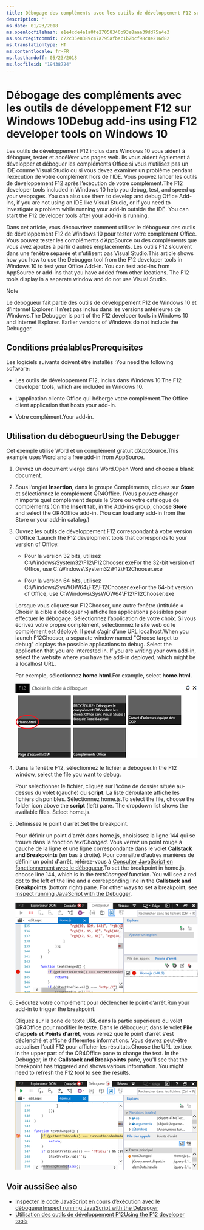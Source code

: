 ```yaml
---
title: Débogage des compléments avec les outils de développement F12 sur Windows 10
description: ''
ms.date: 01/23/2018
ms.openlocfilehash: e1e4cde4a1a0fe27058346b93e8aaa39dd75a4e3
ms.sourcegitcommit: c72c35e8389c47a795afbac1b2bcf98c8e216d82
ms.translationtype: HT
ms.contentlocale: fr-FR
ms.lasthandoff: 05/23/2018
ms.locfileid: "19438724"
---
```

# <a name="debug-add-ins-using-f12-developer-tools-on-windows-10"></a><span data-ttu-id="c41f6-102">Débogage des compléments avec les outils de développement F12 sur Windows 10</span><span class="sxs-lookup"><span data-stu-id="c41f6-102">Debug add-ins using F12 developer tools on Windows 10</span></span>

<span data-ttu-id="c41f6-p101">Les outils de développement F12 inclus dans Windows 10 vous aident à déboguer, tester et accélérer vos pages web. Ils vous aident également à développer et déboguer les compléments Office si vous n’utilisez pas un IDE comme Visual Studio ou si vous devez examiner un problème pendant l’exécution de votre complément hors de l’IDE. Vous pouvez lancer les outils de développement F12 après l’exécution de votre complément.</span><span class="sxs-lookup"><span data-stu-id="c41f6-p101">The F12 developer tools included in Windows 10 help you debug, test, and speed up your webpages. You can also use them to develop and debug Office Add-ins, if you are not using an IDE like Visual Studio, or if you need to investigate a problem while running your add-in outside the IDE. You can start the F12 developer tools after your add-in is running.</span></span>

<span data-ttu-id="c41f6-p102">Dans cet article, vous découvrirez comment utiliser le débogueur des outils de développement F12 de Windows 10 pour tester votre complément Office. Vous pouvez tester les compléments d’AppSource ou des compléments que vous avez ajoutés à partir d’autres emplacements. Les outils F12 s’ouvrent dans une fenêtre séparée et n’utilisent pas Visual Studio.</span><span class="sxs-lookup"><span data-stu-id="c41f6-p102">This article shows how you how to use the Debugger tool from the F12 developer tools in Windows 10 to test your Office Add-in. You can test add-ins from AppSource or add-ins that you have added from other locations. The F12 tools display in a separate window and do not use Visual Studio.</span></span>

> [!NOTE]
> <span data-ttu-id="c41f6-p103">Le débogueur fait partie des outils de développement F12 de Windows 10 et d’Internet Explorer. Il n’est pas inclus dans les versions antérieures de Windows.</span><span class="sxs-lookup"><span data-stu-id="c41f6-p103">The Debugger is part of the F12 developer tools in Windows 10 and Internet Explorer. Earlier versions of Windows do not include the Debugger.</span></span> 

## <a name="prerequisites"></a><span data-ttu-id="c41f6-111">Conditions préalables</span><span class="sxs-lookup"><span data-stu-id="c41f6-111">Prerequisites</span></span>

<span data-ttu-id="c41f6-112">Les logiciels suivants doivent être installés :</span><span class="sxs-lookup"><span data-stu-id="c41f6-112">You need the following software:</span></span>

- <span data-ttu-id="c41f6-113">Les outils de développement F12, inclus dans Windows 10.</span><span class="sxs-lookup"><span data-stu-id="c41f6-113">The F12 developer tools, which are included in Windows 10.</span></span> 
    
- <span data-ttu-id="c41f6-114">L’application cliente Office qui héberge votre complément.</span><span class="sxs-lookup"><span data-stu-id="c41f6-114">The Office client application that hosts your add-in.</span></span> 
    
- <span data-ttu-id="c41f6-115">Votre complément.</span><span class="sxs-lookup"><span data-stu-id="c41f6-115">Your add-in.</span></span> 

## <a name="using-the-debugger"></a><span data-ttu-id="c41f6-116">Utilisation du débogueur</span><span class="sxs-lookup"><span data-stu-id="c41f6-116">Using the Debugger</span></span>

<span data-ttu-id="c41f6-117">Cet exemple utilise Word et un complément gratuit d’AppSource.</span><span class="sxs-lookup"><span data-stu-id="c41f6-117">This example uses Word and a free add-in from AppSource.</span></span>

1. <span data-ttu-id="c41f6-118">Ouvrez un document vierge dans Word.</span><span class="sxs-lookup"><span data-stu-id="c41f6-118">Open Word and choose a blank document.</span></span> 
    
2. <span data-ttu-id="c41f6-p104">Sous l’onglet **Insertion**, dans le groupe Compléments, cliquez sur **Store** et sélectionnez le complément QR4Office. (Vous pouvez charger n’importe quel complément depuis le Store ou votre catalogue de compléments.)</span><span class="sxs-lookup"><span data-stu-id="c41f6-p104">On the **Insert** tab, in the Add-ins group, choose **Store** and select the QR4Office add-in. (You can load any add-in from the Store or your add-in catalog.)</span></span>
    
3. <span data-ttu-id="c41f6-121">Ouvrez les outils de développement F12 correspondant à votre version d’Office :</span><span class="sxs-lookup"><span data-stu-id="c41f6-121">Launch the F12 development tools that corresponds to your version of Office:</span></span>
    
   - <span data-ttu-id="c41f6-122">Pour la version 32 bits, utilisez C:\Windows\System32\F12\F12Chooser.exe</span><span class="sxs-lookup"><span data-stu-id="c41f6-122">For the 32-bit version of Office, use C:\Windows\System32\F12\F12Chooser.exe</span></span>
    
   - <span data-ttu-id="c41f6-123">Pour la version 64 bits, utilisez C:\Windows\SysWOW64\F12\F12Chooser.exe</span><span class="sxs-lookup"><span data-stu-id="c41f6-123">For the 64-bit version of Office, use C:\Windows\SysWOW64\F12\F12Chooser.exe</span></span>
    
   <span data-ttu-id="c41f6-p105">Lorsque vous cliquez sur F12Chooser, une autre fenêtre (intitulée « Choisir la cible à déboguer ») affiche les applications possibles pour effectuer le débogage. Sélectionnez l’application de votre choix. Si vous écrivez votre propre complément, sélectionnez le site web où le complément est déployé. Il peut s’agir d’une URL localhost.</span><span class="sxs-lookup"><span data-stu-id="c41f6-p105">When you launch F12Chooser, a separate window named "Choose target to debug" displays the possible applications to debug. Select the application that you are interested in. If you are writing your own add-in, select the website where you have the add-in deployed, which might be a localhost URL.</span></span> 
    
   <span data-ttu-id="c41f6-127">Par exemple, sélectionnez **home.html**.</span><span class="sxs-lookup"><span data-stu-id="c41f6-127">For example, select **home.html**.</span></span> 
    
   ![Écran du sélecteur F12, pointe vers un complément de type « bulles »](../images/choose-target-to-debug.png)

4. <span data-ttu-id="c41f6-129">Dans la fenêtre F12, sélectionnez le fichier à déboguer.</span><span class="sxs-lookup"><span data-stu-id="c41f6-129">In the F12 window, select the file you want to debug.</span></span>
    
   <span data-ttu-id="c41f6-p106">Pour sélectionner le fichier, cliquez sur l’icône de dossier située au-dessus du volet (gauche) du **script**. La liste déroulante affiche les fichiers disponibles. Sélectionnez home.js.</span><span class="sxs-lookup"><span data-stu-id="c41f6-p106">To select the file, choose the folder icon above the  **script** (left) pane. The dropdown list shows the available files. Select home.js.</span></span>
    
5. <span data-ttu-id="c41f6-133">Définissez le point d’arrêt.</span><span class="sxs-lookup"><span data-stu-id="c41f6-133">Set the breakpoint.</span></span>
    
   <span data-ttu-id="c41f6-p107">Pour définir un point d'arrêt dans home.js, choisissez la ligne 144 qui se trouve dans la fonction _textChanged_. Vous verrez un point rouge à gauche de la ligne et une ligne correspondante dans le volet **Callstack and Breakpoints** (en bas à droite). Pour connaître d'autres manières de définir un point d'arrêt, référez-vous à [Consulter JavaScript en fonctionnement avec le débogueur](https://msdn.microsoft.com/library/dn255007%28v=vs.85%29.aspx).</span><span class="sxs-lookup"><span data-stu-id="c41f6-p107">To set the breakpoint in home.js, choose line 144, which is in the  _textChanged_ function. You will see a red dot to the left of the line and a corresponding line in the **Callstack and Breakpoints** (bottom right) pane. For other ways to set a breakpoint, see [Inspect running JavaScript with the Debugger](https://msdn.microsoft.com/library/dn255007%28v=vs.85%29.aspx).</span></span> 
    
   ![Débogueur avec le point d’arrêt dans le fichier home.js](../images/debugger-home-js-02.png)

6. <span data-ttu-id="c41f6-138">Exécutez votre complément pour déclencher le point d’arrêt.</span><span class="sxs-lookup"><span data-stu-id="c41f6-138">Run your add-in to trigger the breakpoint.</span></span>
    
   <span data-ttu-id="c41f6-p108">Cliquez sur la zone de texte URL dans la partie supérieure du volet QR4Office pour modifier le texte. Dans le débogueur, dans le volet **Pile d’appels et Points d’arrêt**, vous verrez que le point d’arrêt s’est déclenché et affiche différentes informations. Vous devrez peut-être actualiser l’outil F12 pour afficher les résultats.</span><span class="sxs-lookup"><span data-stu-id="c41f6-p108">Choose the URL textbox in the upper part of the QR4Office pane to change the text. In the Debugger, in the **Callstack and Breakpoints** pane, you'll see that the breakpoint has triggered and shows various information. You might need to refresh the F12 tool to see the results.</span></span>
    
   ![Débogueur avec les résultats du point d’arrêt déclenché](../images/debugger-home-js-01.png)


## <a name="see-also"></a><span data-ttu-id="c41f6-143">Voir aussi</span><span class="sxs-lookup"><span data-stu-id="c41f6-143">See also</span></span>

- [<span data-ttu-id="c41f6-144">Inspecter le code JavaScript en cours d’exécution avec le débogueur</span><span class="sxs-lookup"><span data-stu-id="c41f6-144">Inspect running JavaScript with the Debugger</span></span>](https://msdn.microsoft.com/library/dn255007%28v=vs.85%29.aspx)
- [<span data-ttu-id="c41f6-145">Utilisation des outils de développement F12</span><span class="sxs-lookup"><span data-stu-id="c41f6-145">Using the F12 developer tools</span></span>](https://msdn.microsoft.com/en-us/library/bg182326%28v=vs.85%29.aspx)
    
